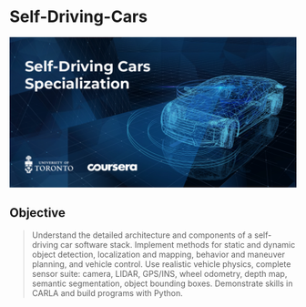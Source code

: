 # Self-Driving-Cars

![alt text](image.png)

## Objective
> Understand the detailed architecture and components of a self-driving car software stack.
> Implement methods for static and dynamic object detection, localization and mapping, behavior and maneuver planning, and vehicle control.
> Use realistic vehicle physics, complete sensor suite: camera, LIDAR, GPS/INS, wheel odometry, depth map, semantic segmentation, object bounding boxes.
> Demonstrate skills in CARLA and build programs with Python.
